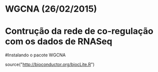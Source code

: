 # WGCNA (26/02/2015)
# Contrução da rede de co-regulação com os dados de RNASeq
#Instalando o pacote WGCNA

source("http://bioconductor.org/biocLite.R")

